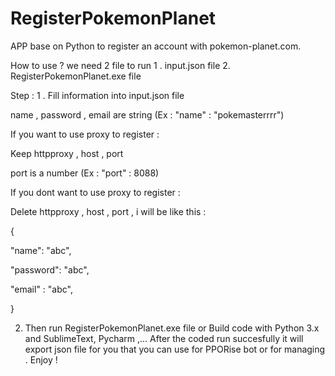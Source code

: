 # RegisterPokemonPlanet
 
 APP base on Python to register an account with pokemon-planet.com. 
 
 How to use ? 
 we need  2 file to run 
 1 . input.json file
 2. RegisterPokemonPlanet.exe file 
 
 Step :
 1 . Fill information into input.json file
 
 name , password , email are string (Ex : "name" : "pokemasterrrr")
 
 If you want to use proxy to register :
 
 Keep httpproxy , host , port 
 
 port is a number (Ex : "port" : 8088)
 
 
 If you dont want to use proxy to register  :
 
 Delete httpproxy , host , port  , i will be like this  :
 
 {
 
  "name": "abc",
  
  "password": "abc",
  
  "email" : "abc",
  
  }
  
 2. Then run RegisterPokemonPlanet.exe file or Build code with Python 3.x and SublimeText, Pycharm ,...
 After  the coded  run succesfully  it will export json file for you that you can use for PPORise bot or for managing . Enjoy !
